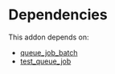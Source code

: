 # Dependencies

This addon depends on:

- [queue_job_batch](../../odoo-bringout-oca-queue-queue_job_batch)
- [test_queue_job](../../odoo-bringout-oca-queue-test_queue_job)
